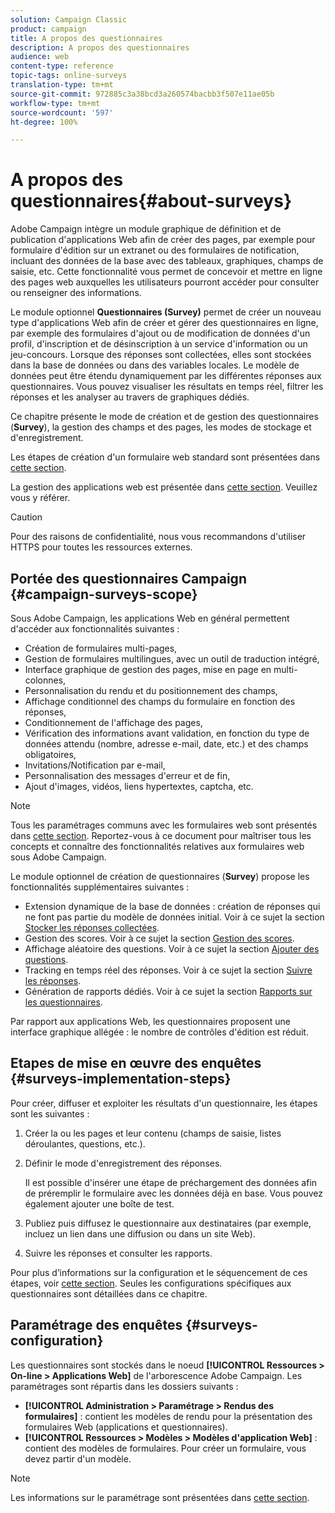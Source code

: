 ```yaml
---
solution: Campaign Classic
product: campaign
title: A propos des questionnaires
description: A propos des questionnaires
audience: web
content-type: reference
topic-tags: online-surveys
translation-type: tm+mt
source-git-commit: 972885c3a38bcd3a260574bacbb3f507e11ae05b
workflow-type: tm+mt
source-wordcount: '597'
ht-degree: 100%

---
```



# A propos des questionnaires{#about-surveys}

Adobe Campaign intègre un module graphique de définition et de publication d&#39;applications Web afin de créer des pages, par exemple pour formulaire d&#39;édition sur un extranet ou des formulaires de notification, incluant des données de la base avec des tableaux, graphiques, champs de saisie, etc. Cette fonctionnalité vous permet de concevoir et mettre en ligne des pages web auxquelles les utilisateurs pourront accéder pour consulter ou renseigner des informations.

Le module optionnel **Questionnaires (Survey)** permet de créer un nouveau type d&#39;applications Web afin de créer et gérer des questionnaires en ligne, par exemple des formulaires d&#39;ajout ou de modification de données d&#39;un profil, d&#39;inscription et de désinscription à un service d&#39;information ou un jeu-concours. Lorsque des réponses sont collectées, elles sont stockées dans la base de données ou dans des variables locales. Le modèle de données peut être étendu dynamiquement par les différentes réponses aux questionnaires. Vous pouvez visualiser les résultats en temps réel, filtrer les réponses et les analyser au travers de graphiques dédiés.

Ce chapitre présente le mode de création et de gestion des questionnaires (**Survey**), la gestion des champs et des pages, les modes de stockage et d&#39;enregistrement.

Les étapes de création d&#39;un formulaire web standard sont présentées dans [cette section](../../web/using/about-web-forms.md).

La gestion des applications web est présentée dans [cette section](../../web/using/about-web-applications.md). Veuillez vous y référer.

>[!CAUTION]
>
>Pour des raisons de confidentialité, nous vous recommandons d&#39;utiliser HTTPS pour toutes les ressources externes.

## Portée des questionnaires Campaign {#campaign-surveys-scope}

Sous Adobe Campaign, les applications Web en général permettent d&#39;accéder aux fonctionnalités suivantes :

* Création de formulaires multi-pages,
* Gestion de formulaires multilingues, avec un outil de traduction intégré,
* Interface graphique de gestion des pages, mise en page en multi-colonnes,
* Personnalisation du rendu et du positionnement des champs,
* Affichage conditionnel des champs du formulaire en fonction des réponses,
* Conditionnement de l&#39;affichage des pages,
* Vérification des informations avant validation, en fonction du type de données attendu (nombre, adresse e-mail, date, etc.) et des champs obligatoires,
* Invitations/Notification par e-mail,
* Personnalisation des messages d&#39;erreur et de fin,
* Ajout d&#39;images, vidéos, liens hypertextes, captcha, etc.

>[!NOTE]
>
>Tous les paramétrages communs avec les formulaires web sont présentés dans [cette section](../../web/using/about-web-forms.md). Reportez-vous à ce document pour maîtriser tous les concepts et connaître des fonctionnalités relatives aux formulaires web sous Adobe Campaign.

Le module optionnel de création de questionnaires (**Survey**) propose les fonctionnalités supplémentaires suivantes :

* Extension dynamique de la base de données : création de réponses qui ne font pas partie du modèle de données initial. Voir à ce sujet la section [Stocker les réponses collectées](../../web/using/managing-answers.md#storing-collected-answers).
* Gestion des scores. Voir à ce sujet la section [Gestion des scores](../../web/using/managing-answers.md#score-management).
* Affichage aléatoire des questions. Voir à ce sujet la section [Ajouter des questions](../../web/using/building-a-survey.md#adding-questions).
* Tracking en temps réel des réponses. Voir à ce sujet la section [Suivre les réponses](../../web/using/publish--track-and-use-collected-data.md#response-tracking).
* Génération de rapports dédiés. Voir à ce sujet la section [Rapports sur les questionnaires](../../web/using/publish--track-and-use-collected-data.md#reports-on-surveys).

Par rapport aux applications Web, les questionnaires proposent une interface graphique allégée : le nombre de contrôles d&#39;édition est réduit.

## Etapes de mise en œuvre des enquêtes {#surveys-implementation-steps}

Pour créer, diffuser et exploiter les résultats d&#39;un questionnaire, les étapes sont les suivantes :

1. Créer la ou les pages et leur contenu (champs de saisie, listes déroulantes, questions, etc.).
1. Définir le mode d&#39;enregistrement des réponses.

   Il est possible d&#39;insérer une étape de préchargement des données afin de préremplir le formulaire avec les données déjà en base. Vous pouvez également ajouter une boîte de test.

1. Publiez puis diffusez le questionnaire aux destinataires (par exemple, incluez un lien dans une diffusion ou dans un site Web).
1. Suivre les réponses et consulter les rapports.

Pour plus d’informations sur la configuration et le séquencement de ces étapes, voir [cette section](../../web/using/about-web-forms.md). Seules les configurations spécifiques aux questionnaires sont détaillées dans ce chapitre.

## Paramétrage des enquêtes {#surveys-configuration}

Les questionnaires sont stockés dans le noeud **[!UICONTROL Ressources > On-line > Applications Web]** de l&#39;arborescence Adobe Campaign. Les paramétrages sont répartis dans les dossiers suivants :

* **[!UICONTROL Administration > Paramétrage > Rendus des formulaires]** : contient les modèles de rendu pour la présentation des formulaires Web (applications et questionnaires).
* **[!UICONTROL Ressources > Modèles > Modèles d&#39;application Web]** : contient des modèles de formulaires. Pour créer un formulaire, vous devez partir d&#39;un modèle.

>[!NOTE]
>
>Les informations sur le paramétrage sont présentées dans [cette section](../../web/using/about-web-forms.md).

